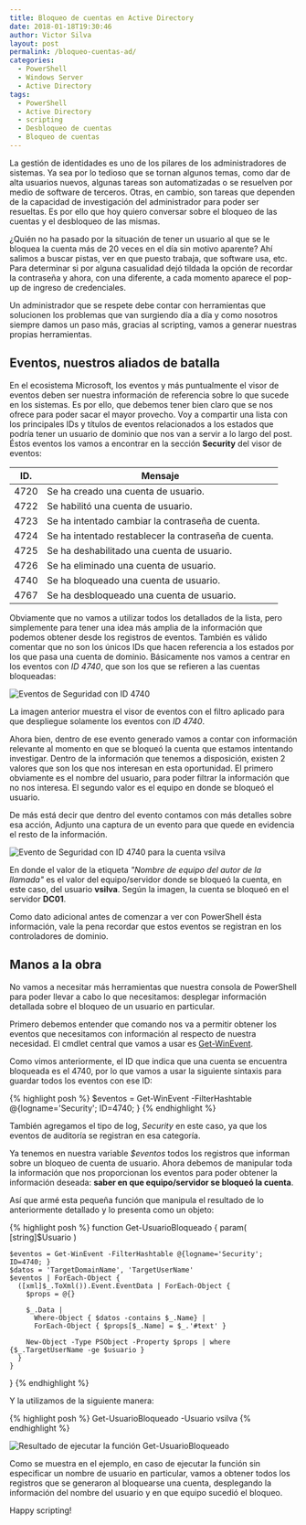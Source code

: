 ```yaml
---
title: Bloqueo de cuentas en Active Directory
date: 2018-01-18T19:30:46
author: Victor Silva
layout: post
permalink: /bloqueo-cuentas-ad/
categories:
  - PowerShell
  - Windows Server
  - Active Directory
tags:
  - PowerShell
  - Active Directory
  - scripting
  - Desbloqueo de cuentas
  - Bloqueo de cuentas
---
```


La gestión de identidades es uno de los pilares de los administradores de sistemas. Ya sea por lo tedioso que se tornan algunos temas, como dar de alta usuarios nuevos, algunas tareas son automatizadas o se resuelven por medio de software de terceros. Otras, en cambio, son tareas que dependen de la capacidad de investigación del administrador para poder ser resueltas. Es por ello que hoy quiero conversar sobre el bloqueo de las cuentas y el desbloqueo de las mismas.

¿Quién no ha pasado por la situación de tener un usuario al que se le bloquea la cuenta más de 20 veces en el día sin motivo aparente? Ahí salimos a buscar pistas, ver en que puesto trabaja, que software usa, etc. Para determinar si por alguna casualidad dejó tildada la opción de recordar la contraseña y ahora, con una diferente, a cada momento aparece el pop-up de ingreso de credenciales.

Un administrador que se respete debe contar con herramientas que solucionen los problemas que van surgiendo día a día y como nosotros siempre damos un paso más, gracias al scripting, vamos a generar nuestras propias herramientas.

## Eventos, nuestros aliados de batalla

En el ecosistema Microsoft, los eventos y más puntualmente el visor de eventos deben ser nuestra información de referencia sobre lo que sucede en los sistemas. Es por ello, que debemos tener bien claro que se nos ofrece para poder sacar el mayor provecho. Voy a compartir una lista con los principales IDs y títulos de eventos relacionados a los estados que podría tener un usuario de dominio que nos van a servir a lo largo del post. Éstos eventos los vamos a encontrar en la sección **Security** del visor de eventos:


| ID.	| Mensaje |
| ------------- | ------------- |
| 4720	| Se ha creado una cuenta de usuario.|
| 4722| Se habilitó una cuenta de usuario.|
| 4723 |	Se ha intentado cambiar la contraseña de cuenta.|
|4724	| Se ha intentado restablecer la contraseña de cuenta.|
|4725	|Se ha deshabilitado una cuenta de usuario. |
|4726	| Se ha eliminado una cuenta de usuario. |
|4740	| Se ha bloqueado una cuenta de usuario. |
|4767	| Se ha desbloqueado una cuenta de usuario. |

Obviamente que no vamos a utilizar todos los detallados de la lista, pero simplemente para tener una idea más amplia de la información que podemos obtener desde los registros de eventos. También es válido comentar que no son los únicos IDs que hacen referencia a los estados por los que pasa una cuenta de dominio. Básicamente nos vamos a centrar en los eventos con *ID 4740*, que son los que se refieren a las cuentas bloqueadas:


<img src="https://nrq9xg.ch.files.1drv.com/y4mNiGwYAdgVqAaTj3sIP2YxHr0x2oGXjPrOA-hu-aqcrfr7SnYUH5NLfvZyUyZ51XN48JY9q95ChiTTDYkGvxPHHWWyLHlrFtEUEFxqAhW9O-q3EzpsH43uKLV1NuSgS7LO6_SH-mfbMwp70EqDAIJO-wMFyh3_dCclZya9eMCu_NfA2A4GmuzNnhwl9vDw6IY2nLzIjFn9uY68ApF88W9Wg?width=840&height=575&cropmode=none" alt="Eventos de Seguridad con ID 4740" class="alignnone size-full" />

La imagen anterior muestra el visor de eventos con el filtro aplicado para que despliegue solamente los eventos con *ID 4740*.

Ahora bien, dentro de ese evento generado vamos a contar con información relevante al momento en que se bloqueó la cuenta que estamos intentando investigar. Dentro de la información que tenemos a disposición, existen 2 valores que son los que nos interesan en esta oportunidad. El primero obviamente es el nombre del usuario, para poder filtrar la información que no nos interesa. El segundo valor es el equipo en donde se bloqueó el usuario.

De más está decir que dentro del evento contamos con más detalles sobre esa acción, Adjunto una captura de un evento para que quede en evidencia el resto de la información.

<img src="https://nrrcxg.ch.files.1drv.com/y4meIAD-liN9Eczuur_6hvVNzizuZFjz7KeQlnHGmOV7tNCHY19owPfcqHvTFBj_NTxa68o1_kb7dQkC9nrfFGBoVTSTNco7lPwsustX612zdJQTPFUHpLzcRqsQE5zSBihrl7nSP5FmQ5awW_cGTrHV6SBVkE5aSFR4ulreXsB_1OgAOEzzp4Xv12jz0NiTVyNNGUnzy2hlzk5NIlr5zeHuQ?width=818&height=575&cropmode=none" alt="Evento de Seguridad con ID 4740 para la cuenta vsilva" class="alignnone size-full" />  

En donde el valor de la etiqueta *"Nombre de equipo del autor de la llamada"* es el valor del equipo/servidor donde se bloqueó la cuenta, en este caso, del usuario **vsilva**. Según la imagen, la cuenta se bloqueó en el servidor **DC01**.

Como dato adicional antes de comenzar a ver con PowerShell ésta información, vale la pena recordar que estos eventos se registran en los controladores de dominio.

## Manos a la obra

No vamos a necesitar más herramientas que nuestra consola de PowerShell para poder llevar a cabo lo que necesitamos: desplegar información detallada sobre el bloqueo de un usuario en particular.

Primero debemos entender que comando nos va a permitir obtener los eventos que necesitamos con información al respecto de nuestra necesidad. El cmdlet central que vamos a usar es [Get-WinEvent]().

Como vimos anteriormente, el ID que indica que una cuenta se encuentra bloqueada es el 4740, por lo que vamos a usar la siguiente sintaxis para guardar todos los eventos con ese ID:

{% highlight posh %}
$eventos = Get-WinEvent -FilterHashtable @{logname='Security'; ID=4740; }
{% endhighlight %}

También agregamos el tipo de log, *Security* en este caso, ya que los eventos de auditoría se registran en esa categoría.

Ya tenemos en nuestra variable *$eventos* todos los registros que informan sobre un bloqueo de cuenta de usuario. Ahora debemos de manipular toda la información que nos proporcionan los eventos para poder obtener la información deseada: **saber en que equipo/servidor se bloqueó la cuenta**.

Así que armé esta pequeña función que manipula el resultado de lo anteriormente detallado y lo presenta como un objeto:

{% highlight posh %}
function Get-UsuarioBloqueado {
  param(
    [string]$Usuario
  )

    $eventos = Get-WinEvent -FilterHashtable @{logname='Security'; ID=4740; }
    $datos = 'TargetDomainName', 'TargetUserName'
    $eventos | ForEach-Object {
      ([xml]$_.ToXml()).Event.EventData | ForEach-Object {
        $props = @{}

        $_.Data |
          Where-Object { $datos -contains $_.Name} |
          ForEach-Object { $props[$_.Name] = $_.'#text' }

        New-Object -Type PSObject -Property $props | where {$_.TargetUserName -ge $usuario }
      }
    }
  }
{% endhighlight %}

Y la utilizamos de la siguiente manera:

{% highlight posh %}
Get-UsuarioBloqueado -Usuario vsilva
{% endhighlight %}

<img src="https://nrrdxg.ch.files.1drv.com/y4mxniJ2AqHPaq_-PGgnZOtwu_dpZoYrXPjD-VzeJmLTNkHpHCCZnNHni7tdHaqq6HaNqOHKTYGyqlwGrriMPbTOyBxfMReSrP1AhRsNxWXiI7ihhb6Y7geq8wTBqg-oZTrNdA92R25aMBwo19kO4pkxA5gZuKZWPpoZIvgAuNFk9nt3V2ClFFhJT07vnem4RvAgjXu0MjIyxGB-fln-7UQQA?width=906&height=293&cropmode=none" alt="Resultado de ejecutar la función Get-UsuarioBloqueado" class="alignnone size-full" />

Como se muestra en el ejemplo, en caso de ejecutar la función sin especificar un nombre de usuario en particular, vamos a obtener todos los registros que se generaron al bloquearse una cuenta, desplegando la información del nombre del usuario y en que equipo sucedió el bloqueo.

Happy scripting!